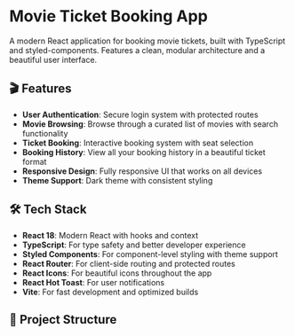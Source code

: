 # Movie Ticket Booking App

A modern React application for booking movie tickets, built with TypeScript and styled-components. Features a clean, modular architecture and a beautiful user interface.

## 🎬 Features

- **User Authentication**: Secure login system with protected routes
- **Movie Browsing**: Browse through a curated list of movies with search functionality
- **Ticket Booking**: Interactive booking system with seat selection
- **Booking History**: View all your booking history in a beautiful ticket format
- **Responsive Design**: Fully responsive UI that works on all devices
- **Theme Support**: Dark theme with consistent styling

## 🛠️ Tech Stack

- **React 18**: Modern React with hooks and context
- **TypeScript**: For type safety and better developer experience
- **Styled Components**: For component-level styling with theme support
- **React Router**: For client-side routing and protected routes
- **React Icons**: For beautiful icons throughout the app
- **React Hot Toast**: For user notifications
- **Vite**: For fast development and optimized builds

## 📁 Project Structure 